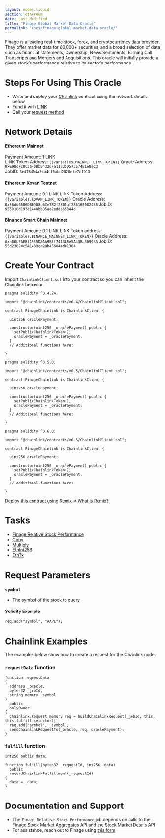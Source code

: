 ```yaml
---
layout: nodes.liquid
section: ethereum
date: Last Modified
title: "Finage Global Market Data Oracle"
permalink: "docs/finage-global-market-data-oracle/"
---
```


Finage is a leading real-time stock, forex, and cryptocurrency data provider. They offer market data for 60,000+ securities, and a broad selection of data such as financial statements, Ownership, News Sentiments, Earning Call Transcripts and Mergers and Acquisitions. This oracle will initially provide a given stock’s performance relative to its sector’s performance.

# Steps For Using This Oracle

- Write and deploy your [Chainlink](..//intermediates-tutorial/) contract using the network details below
- Fund it with [LINK](../link-token-contracts/)
- Call your [request method](./#chainlink-examples)

# Network Details

#### Ethereum Mainnet
Payment Amount: 1 LINK  
LINK Token Address: `{{variables.MAINNET_LINK_TOKEN}}`
Oracle Address: `0xE98dFc0C36408b54326Fa11235D573574B1e8eC3`  
JobID: `3e478404a3ca4cf5abd2820efe7c1913`  

#### Ethereum Kovan Testnet
Payment Amount: 0.1  LINK
LINK Token Address: `{{variables.KOVAN_LINK_TOKEN}}`
Oracle Address: `0x56dd6586DB0D08c6Ce7B2f2805af28616E082455`
JobID: `955810d193e144abb85ae2edea65344d`

#### Binance Smart Chain Mainnet
Payment Amount: 0.1 LINK
LINK Token address:`{{variables.BINANCE_MAINNET_LINK_TOKEN}}`
Oracle Address: `0xa80bEAEBf1955D8AA9B5f741388e5A43Ba309935`
JobID: `55d23024c541439ca28b456044d01304`

# Create Your Contract

Import `ChainlinkClient.sol` into your contract so you can inherit the Chainlink behavior.

```solidity Solidity 4
pragma solidity ^0.4.24;

import "@chainlink/contracts/v0.4/ChainlinkClient.sol";

contract FinageChainlink is ChainlinkClient {

  uint256 oraclePayment;

  constructor(uint256 _oraclePayment) public {
    setPublicChainlinkToken();
    oraclePayment = _oraclePayment;
  }
  // Additional functions here:

}
```
```solidity Solidity 5
pragma solidity ^0.5.0;

import "@chainlink/contracts/v0.5/ChainlinkClient.sol";

contract FinageChainlink is ChainlinkClient {

  uint256 oraclePayment;

  constructor(uint256 _oraclePayment) public {
    setPublicChainlinkToken();
    oraclePayment = _oraclePayment;
  }
  // Additional functions here:

}
```
```solidity Solidity 6
pragma solidity ^0.6.0;

import "@chainlink/contracts/v0.6/ChainlinkClient.sol";

contract FinageChainlink is ChainlinkClient {

  uint256 oraclePayment;

  constructor(uint256 _oraclePayment) public {
    setPublicChainlinkToken();
    oraclePayment = _oraclePayment;
  }
  // Additional functions here:

}
```

<div class="remix-callout">
    <a href="https://remix.ethereum.org/#url=https://docs.chain.link/samples/DataProviders/Finage.sol" target="_blank" class="cl-button--ghost solidity-tracked">Deploy this contract using Remix ↗</a>
    <a href="../deploy-your-first-contract/" title="">What is Remix?</a>
</div>

# Tasks
* <a href="https://market.link/profile/adapters/687be1a9-f5f8-44f1-a9d8-81bab4fb4247/data-source" target="_blank">Finage Relative Stock Performance</a>
* [Copy](../core-adapters/#copy)
* [Multiply](../core-adapters/#multiply)
* [EthInt256](../core-adapters/#ethint256)
* [EthTx](../core-adapters/#ethtx)

# Request Parameters
### `symbol`
- The symbol of the stock to query
#### Solidity Example
`req.add("symbol", "AAPL");`

# Chainlink Examples

The examples below show how to create a request for the Chainlink node.

### `requestData` function

```solidity
function requestData
(
  address _oracle,
  bytes32 _jobId,
  string memory _symbol
)
  public
  onlyOwner
{
  Chainlink.Request memory req = buildChainlinkRequest(_jobId, this, this.fulfill.selector);
  req.add("symbol", _symbol);
  sendChainlinkRequestTo(_oracle, req, oraclePayment);
}
```
### `fulfill` function

```solidity
int256 public data;

function fulfill(bytes32 _requestId, int256 _data)
  public
  recordChainlinkFulfillment(_requestId)
{
  data = _data;
}
```

# Documentation and Support
- The `Finage Relative Stock Performance` job depends on calls to the Finage <a href="https://finage.co.uk/docs/api/stock-market-aggregates-api" target="_blank">Stock Market Aggregates API</a> and the <a href="https://finage.co.uk/docs/api/stock-market-details-api" target="_blank">Stock Market Details API</a>
- For assistance, reach out to Finage using <a href="https://finage.co.uk/consultation" target="_blank">this form</a>
